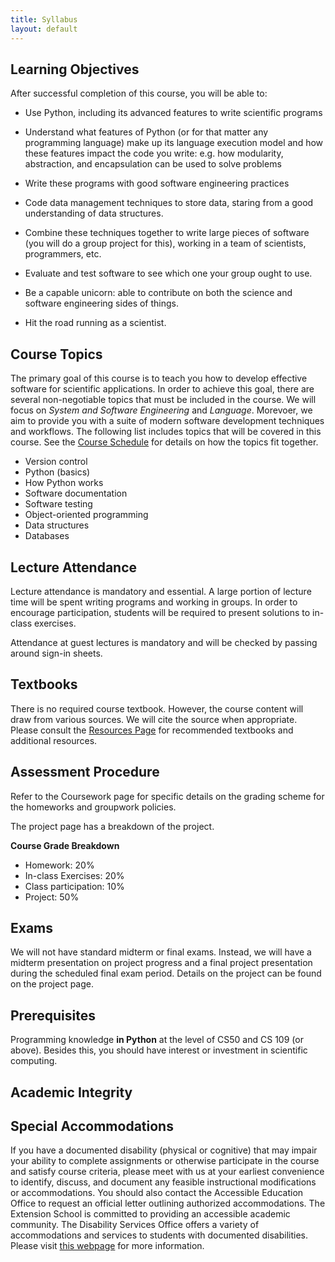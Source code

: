 ```yaml
---
title: Syllabus
layout: default
---
```


## Learning Objectives

After successful completion of this course, you will be able to:

* Use Python, including its advanced features to write scientific programs

* Understand what features of Python (or for that matter any programming language) make up its language 
  execution model and how these features impact the code you write: e.g. how modularity, abstraction, and 
  encapsulation can be used to solve problems

* Write these programs with good software engineering practices

* Code data management techniques to store data, staring from a good understanding of data structures.

* Combine these techniques together to write large pieces of software (you will do a group project for this), 
  working in a team of scientists, programmers, etc.

* Evaluate and test software to see which one your group ought to use. 

* Be a capable unicorn: able to contribute on both the science and software engineering sides of things.

* Hit the road running as a scientist. 

## Course Topics

The primary goal of this course is to teach you how to develop effective software for scientific applications. In 
order to achieve this goal, there are several non-negotiable topics that must be included in the course.  We 
will focus on _System and Software Engineering_ and _Language_.  Morevoer, we aim to provide you with a suite of 
modern software development techniques and workflows.  The following list includes topics that will be covered in 
this course.  See the [Course Schedule](schedule.md) for details on how the topics fit together.

* Version control
* Python (basics)
* How Python works
* Software documentation
* Software testing 
* Object-oriented programming
* Data structures 
* Databases

## Lecture Attendance

Lecture attendance is mandatory and essential.  A large portion of lecture time will be spent writing programs and
working in groups.  In order to encourage participation, students will be required to present solutions to in-class 
exercises.

Attendance at guest lectures is mandatory and will be checked by passing around sign-in sheets.

## Textbooks

There is no required course textbook.  However, the course content will draw from various sources.  We will cite the 
source when appropriate.  Please consult the [Resources Page](resources.md) for recommended textbooks and additional resources. 

## Assessment Procedure

Refer to the Coursework page for specific details on the grading scheme for the homeworks and groupwork policies.

The project page has a breakdown of the project.

**Course Grade Breakdown**
* Homework:  20%
* In-class Exercises:  20%
* Class participation:  10%
* Project: 50%

## Exams

We will not have standard midterm or final exams.  Instead, we will have a midterm presentation on project 
progress and a final project presentation during the scheduled final exam period.  Details on the project 
can be found on the project page.

## Prerequisites

Programming knowledge **in Python** at the level of CS50 and CS 109 (or above). Besides this, you should 
have interest or investment in scientific computing.

## Academic Integrity

## Special Accommodations

If you have a documented disability (physical or cognitive) that may impair your ability to complete assignments 
or otherwise participate in the course and satisfy course criteria, please meet with us at your earliest convenience 
to identify, discuss, and document any feasible instructional modifications or accommodations. You should also 
contact the Accessible Education Office to request an official letter outlining authorized accommodations. The 
Extension School is committed to providing an accessible academic community. The Disability Services Office offers 
a variety of accommodations and services to students with documented disabilities. Please visit 
[this webpage](www.extension.harvard.edu/resources-policies/resources/disability-services-accessibility) for more 
information.



